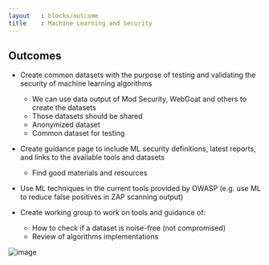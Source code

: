 ```yaml
---
layout   : blocks/outcome
title    : Machine Learning and Security
---
```


## Outcomes

- Create common datasets with the purpose of testing and validating the security of machine learning algorithms
  - We can use data output of Mod Security, WebGoat and others to create the datasets
  - Those datasets should be shared
  - Anonymized dataset
  - Common dataset for testing

- Create guidance page to include ML security definitions, latest reports, and links to the available tools and datasets
  - Find good materials and resources

- Use ML techniques in the current tools provided by OWASP (e.g. use ML to reduce false positives in ZAP scanning output)

- Create working group to work on tools and guidance of:
  - How to check if a dataset is noise-free (not compromised)
  - Review of algorithms implementations



![image](https://user-images.githubusercontent.com/13433538/27265242-d6543204-5489-11e7-846f-b0e306852248.png)
